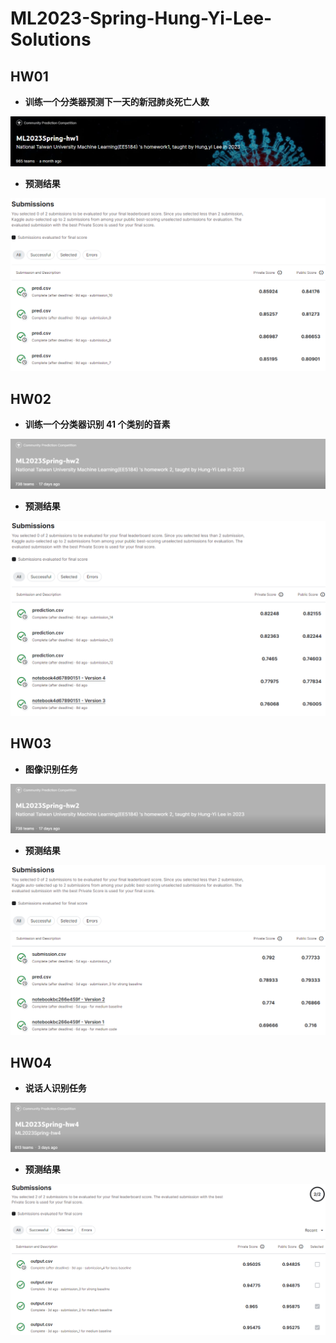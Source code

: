 # ML2023-Spring-Hung-Yi-Lee-Solutions

## HW01
- **训练一个分类器预测下一天的新冠肺炎死亡人数**

![](resources/hw1_problem.png)

- **预测结果**

![](resources/hw1_subs.png)

## HW02
- **训练一个分类器识别 41 个类别的音素**

![](resources/hw2_problem.png)

- **预测结果**

![](resources/hw2_subs.png)

## HW03
- **图像识别任务**

![](resources/hw2_problem.png)

- **预测结果**

![](resources/hw3_subs.png)


## HW04
- **说话人识别任务**

![](resources/hw4_problem.png)

- **预测结果**

![](resources/hw4_subs.png)